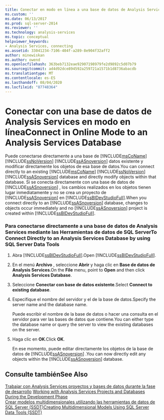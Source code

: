 ```yaml
---
title: Conectar en modo en línea a una base de datos de Analysis Services | Microsoft Docs
ms.custom: ''
ms.date: 06/13/2017
ms.prod: sql-server-2014
ms.reviewer: ''
ms.technology: analysis-services
ms.topic: conceptual
helpviewer_keywords:
- Analysis Services, connecting
ms.assetid: 33041234-7106-404f-a289-8e904f32aff2
author: minewiskan
ms.author: owend
ms.openlocfilehash: 363beb7132eae92907198979fe2d9892c5d07b79
ms.sourcegitcommit: ad4d92dce894592a259721a1571b1d8736abacdb
ms.translationtype: MT
ms.contentlocale: es-ES
ms.lasthandoff: 08/04/2020
ms.locfileid: "87748364"
---
```

# <a name="connect-in-online-mode-to-an-analysis-services-database"></a><span data-ttu-id="f2dc5-102">Conectar con una base de datos de Analysis Services en modo en línea</span><span class="sxs-lookup"><span data-stu-id="f2dc5-102">Connect in Online Mode to an Analysis Services Database</span></span>
  <span data-ttu-id="f2dc5-103">Puede conectarse directamente a una base de [!INCLUDE[msCoName](../../includes/msconame-md.md)] [!INCLUDE[ssNoVersion](../../includes/ssnoversion-md.md)] [!INCLUDE[ssASnoversion](../../includes/ssasnoversion-md.md)] datos existente y modificar directamente los objetos de esa base de datos.</span><span class="sxs-lookup"><span data-stu-id="f2dc5-103">You can connect directly to an existing [!INCLUDE[msCoName](../../includes/msconame-md.md)] [!INCLUDE[ssNoVersion](../../includes/ssnoversion-md.md)] [!INCLUDE[ssASnoversion](../../includes/ssasnoversion-md.md)] database and directly modify objects within that database.</span></span> <span data-ttu-id="f2dc5-104">Si se conecta directamente con una base de datos de [!INCLUDE[ssASnoversion](../../includes/ssasnoversion-md.md)] , los cambios realizados en los objetos tienen lugar inmediatamente y no se crea un proyecto de [!INCLUDE[ssASnoversion](../../includes/ssasnoversion-md.md)] en [!INCLUDE[ssBIDevStudioFull](../../includes/ssbidevstudiofull-md.md)].</span><span class="sxs-lookup"><span data-stu-id="f2dc5-104">When you connect directly to an [!INCLUDE[ssASnoversion](../../includes/ssasnoversion-md.md)] database, changes to objects occur immediately and no [!INCLUDE[ssASnoversion](../../includes/ssasnoversion-md.md)] project is created within [!INCLUDE[ssBIDevStudioFull](../../includes/ssbidevstudiofull-md.md)].</span></span>  
  
### <a name="to-connect-directly-to-an-analysis-services-database-by-using-sql-server-data-tools"></a><span data-ttu-id="f2dc5-105">Para conectarse directamente a una base de datos de Analysis Services mediante las Herramientas de datos de SQL Server</span><span class="sxs-lookup"><span data-stu-id="f2dc5-105">To Connect Directly to an Analysis Services Database by using SQL Server Data Tools</span></span>  
  
1.  <span data-ttu-id="f2dc5-106">Abra [!INCLUDE[ssBIDevStudioFull](../../includes/ssbidevstudiofull-md.md)].</span><span class="sxs-lookup"><span data-stu-id="f2dc5-106">Open [!INCLUDE[ssBIDevStudioFull](../../includes/ssbidevstudiofull-md.md)].</span></span>  
  
2.  <span data-ttu-id="f2dc5-107">En el menú **Archivo** , seleccione **Abrir** y haga clic en **Base de datos de Analysis Services**.</span><span class="sxs-lookup"><span data-stu-id="f2dc5-107">On the **File** menu, point to **Open** and then click **Analysis Services Database**.</span></span>  
  
3.  <span data-ttu-id="f2dc5-108">Seleccione **Conectar con base de datos existente**.</span><span class="sxs-lookup"><span data-stu-id="f2dc5-108">Select **Connect to existing database**.</span></span>  
  
4.  <span data-ttu-id="f2dc5-109">Especifique el nombre del servidor y el de la base de datos.</span><span class="sxs-lookup"><span data-stu-id="f2dc5-109">Specify the server name and the database name.</span></span>  
  
     <span data-ttu-id="f2dc5-110">Puede escribir el nombre de la base de datos o hacer una consulta en el servidor para ver las bases de datos que contiene.</span><span class="sxs-lookup"><span data-stu-id="f2dc5-110">You can either type the database name or query the server to view the existing databases on the server.</span></span>  
  
5.  <span data-ttu-id="f2dc5-111">Haga clic en **OK**.</span><span class="sxs-lookup"><span data-stu-id="f2dc5-111">Click **OK**.</span></span>  
  
     <span data-ttu-id="f2dc5-112">En ese momento, puede editar directamente los objetos de la base de datos de [!INCLUDE[ssASnoversion](../../includes/ssasnoversion-md.md)] .</span><span class="sxs-lookup"><span data-stu-id="f2dc5-112">You can now directly edit any objects within the [!INCLUDE[ssASnoversion](../../includes/ssasnoversion-md.md)] database.</span></span>  
  
## <a name="see-also"></a><span data-ttu-id="f2dc5-113">Consulte también</span><span class="sxs-lookup"><span data-stu-id="f2dc5-113">See Also</span></span>  
 <span data-ttu-id="f2dc5-114">[Trabajar con Analysis Services proyectos y bases de datos durante la fase de desarrollo](work-with-analysis-services-projects-and-databases-in-development.md) </span><span class="sxs-lookup"><span data-stu-id="f2dc5-114">[Working with Analysis Services Projects and Databases During the Development Phase](work-with-analysis-services-projects-and-databases-in-development.md) </span></span>  
 [<span data-ttu-id="f2dc5-115">Crear modelos multidimensionales utilizando las herramientas de datos de SQL Server &#40;SSDT&#41;</span><span class="sxs-lookup"><span data-stu-id="f2dc5-115">Creating Multidimensional Models Using SQL Server Data Tools &#40;SSDT&#41;</span></span>](creating-multidimensional-models-using-sql-server-data-tools-ssdt.md)  
  
  
